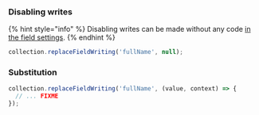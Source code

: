 ### Disabling writes

{% hint style="info" %}
Disabling writes can be made without any code [in the field settings](https://docs.forestadmin.com/user-guide/collections/customize-your-fields#basic-settings).
{% endhint %}

```javascript
collection.replaceFieldWriting('fullName', null);
```

### Substitution

```javascript
collection.replaceFieldWriting('fullName', (value, context) => {
  // ... FIXME
});
```
